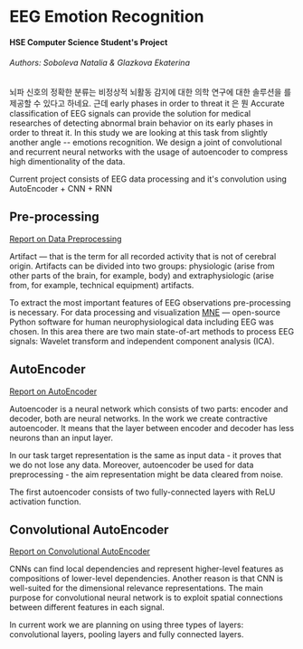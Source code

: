 # EEG Emotion Recognition
#### HSE Computer Science Student's Project
###### Authors: Soboleva Natalia & Glazkova Ekaterina

뇌파 신호의 정확한 분류는 비정상적 뇌활동 감지에 대한 의학 연구에 대한  솔루션을 를 제공할 수 있다고 하네요. 근데 early phases in order to threat it 은 뭔 
Accurate classification of EEG signals can provide the solution for medical researches of detecting abnormal brain behavior on its early phases in order to threat it. In this study we are looking at this task from slightly another angle -- emotions recognition. We design a joint of convolutional and recurrent neural networks with the usage of autoencoder to compress high dimentionality of the data.

Current project consists of EEG data processing and it's convolution using AutoEncoder + CNN + RNN

## Pre-processing
[Report on Data Preprocessing ](https://github.com/nasoboleva/EEG-Emotion-Recognition/wiki/Препроцессинг-данных)

Artifact &mdash; that is the term for all recorded activity that is not of cerebral origin. Artifacts can be divided into two groups: physiologic (arise from other parts of the brain, for example, body) and extraphysiologic (arise from, for example, technical equipment) artifacts.

To extract the most important features of EEG observations pre-processing is necessary. For data processing and visualization [MNE](https://mne-tools.github.io/stable/index.html#) &mdash; open-source Python software for human neurophysiological data including EEG was chosen. In this area there are two main state-of-art methods to process EEG signals:
Wavelet transform and independent component analysis (ICA).

## AutoEncoder
[Report on AutoEncoder](https://github.com/nasoboleva/EEG-Emotion-Recognition/wiki/AutoEncoder)

Autoencoder is a neural network which consists of two parts: encoder and decoder, both are neural networks. In the work we create contractive autoencoder. It means that the layer between encoder and decoder has less neurons than an input layer.

 In our task target representation is the same as input data - it proves that we do not lose any data. Moreover, autoencoder be used for data preprocessing - the aim representation might be data cleared from noise.

The first autoencoder consists of two fully-connected layers with ReLU activation function.

## Convolutional AutoEncoder
[Report on Convolutional AutoEncoder](https://github.com/nasoboleva/EEG-Emotion-Recognition/wiki/CNN-AutoEncoder)

 CNNs can find local dependencies and represent higher-level features as compositions of lower-level dependencies.
Another reason is that CNN is well-suited for the dimensional relevance representations. The main purpose for convolutional neural network is to exploit spatial connections between different features in each signal.

In current work we are planning on using three types of layers: convolutional layers, pooling layers and fully connected layers.
<!--stackedit_data:
eyJoaXN0b3J5IjpbMTI5NDk1ODA5MiwxODAwNjUwMDUxXX0=
-->